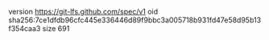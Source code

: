 version https://git-lfs.github.com/spec/v1
oid sha256:7ce1dfdb96cfc445e336446d89f9bbc3a005718b931fd47e58d95b13f354caa3
size 691
